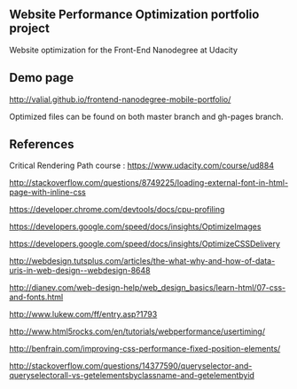## Website Performance Optimization portfolio project

 Website optimization for the Front-End Nanodegree at Udacity

## Demo page
 http://valial.github.io/frontend-nanodegree-mobile-portfolio/
 
Optimized files can be found on both master branch and gh-pages branch.

## References

Critical Rendering Path course : https://www.udacity.com/course/ud884

http://stackoverflow.com/questions/8749225/loading-external-font-in-html-page-with-inline-css

https://developer.chrome.com/devtools/docs/cpu-profiling

https://developers.google.com/speed/docs/insights/OptimizeImages

https://developers.google.com/speed/docs/insights/OptimizeCSSDelivery

http://webdesign.tutsplus.com/articles/the-what-why-and-how-of-data-uris-in-web-design--webdesign-8648

http://dianev.com/web-design-help/web_design_basics/learn-html/07-css-and-fonts.html

http://www.lukew.com/ff/entry.asp?1793

http://www.html5rocks.com/en/tutorials/webperformance/usertiming/

http://benfrain.com/improving-css-performance-fixed-position-elements/

http://stackoverflow.com/questions/14377590/queryselector-and-queryselectorall-vs-getelementsbyclassname-and-getelementbyid
